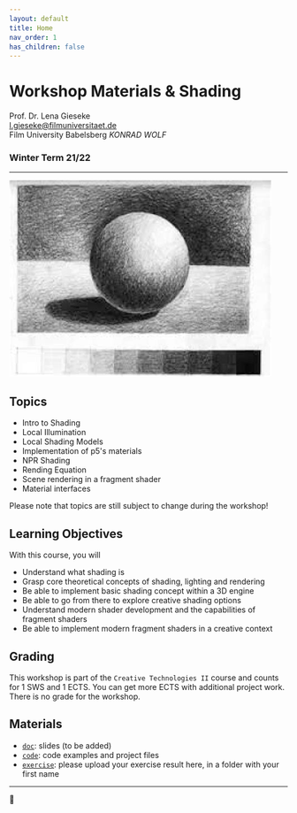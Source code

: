 ```yaml
---
layout: default
title: Home
nav_order: 1
has_children: false
---
```


# Workshop Materials & Shading

Prof. Dr. Lena Gieseke  
l.gieseke@filmuniversitaet.de  
Film University Babelsberg *KONRAD WOLF*
  
   
### Winter Term 21/22

---

![shading](img/shading.png)

## Topics

* Intro to Shading
* Local Illumination
* Local Shading Models
* Implementation of p5's materials
* NPR Shading
* Rending Equation
* Scene rendering in a fragment shader
* Material interfaces

Please note that topics are still subject to change during the workshop!


## Learning Objectives

With this course, you will

* Understand what shading is
* Grasp core theoretical concepts of shading, lighting and rendering
* Be able to implement basic shading concept within a 3D engine
* Be able to go from there to explore creative shading options
* Understand modern shader development and the capabilities of fragment shaders
* Be able to implement modern fragment shaders in a creative context


## Grading

This workshop is part of the `Creative Technologies II` course and counts for 1 SWS and 1 ECTS. You can get more ECTS with additional project work. There is no grade for the workshop.

## Materials

* [`doc`](doc/): slides (to be added)
* [`code`](code/): code examples and project files
* [`exercise`](exercise): please upload your exercise result here, in a folder with your first name

---

🤩